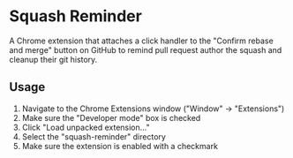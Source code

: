 # Squash Reminder
A Chrome extension that attaches a click handler to the "Confirm rebase and merge" button on GitHub to remind pull request author the squash and cleanup their git history.

## Usage
1) Navigate to the Chrome Extensions window ("Window" -> "Extensions")
2) Make sure the "Developer mode" box is checked
3) Click "Load unpacked extension..."
4) Select the "squash-reminder" directory
5) Make sure the extension is enabled with a checkmark

